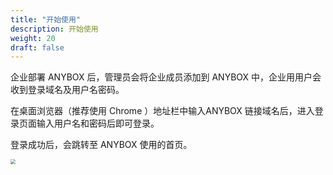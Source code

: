 ```yaml
---
title: "开始使用"
description: 开始使用
weight: 20
draft: false
---
```


企业部署 ANYBOX 后，管理员会将企业成员添加到 ANYBOX 中，企业⽤用户会收到登录域名及用户名密码。

在桌面浏览器（推荐使用 Chrome ）地址栏中输入ANYBOX 链接域名后，进入登录页面输入用户名和密码后即可登录。

登录成功后，会跳转至 ANYBOX 使用的首页。

<img src="../../../_images/web_user01.png" style="zoom:50%;" />

